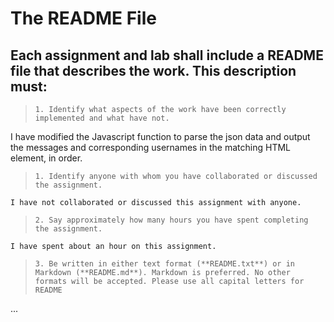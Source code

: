 # The README File

## Each assignment and lab shall include a README file that describes the work. This description must:

> ```1. Identify what aspects of the work have been correctly implemented and what have not.```

   I have modified the Javascript function to parse the json data and output the messages and corresponding usernames in the matching HTML element, in order. 

> ```1. Identify anyone with whom you have collaborated or discussed the assignment.```

    I have not collaborated or discussed this assignment with anyone.

> ```2. Say approximately how many hours you have spent completing the assignment.```

    I have spent about an hour on this assignment.

> ```3. Be written in either text format (**README.txt**) or in Markdown (**README.md**). Markdown is preferred. No other formats will be accepted. Please use all capital letters for README```

   ... 
